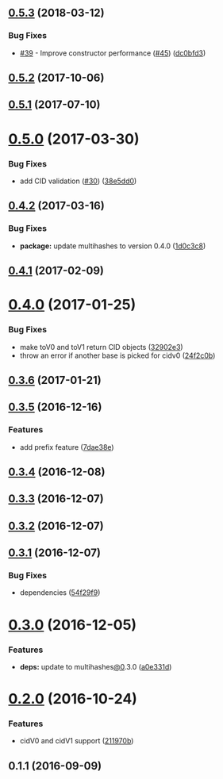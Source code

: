 <a name="0.5.3"></a>
## [0.5.3](https://github.com/ipld/js-cid/compare/v0.5.2...v0.5.3) (2018-03-12)


### Bug Fixes

* [#39](https://github.com/ipld/js-cid/issues/39) - Improve constructor performance ([#45](https://github.com/ipld/js-cid/issues/45)) ([dc0bfd3](https://github.com/ipld/js-cid/commit/dc0bfd3))



<a name="0.5.2"></a>
## [0.5.2](https://github.com/ipld/js-cid/compare/v0.5.1...v0.5.2) (2017-10-06)



<a name="0.5.1"></a>
## [0.5.1](https://github.com/ipld/js-cid/compare/v0.5.0...v0.5.1) (2017-07-10)



<a name="0.5.0"></a>
# [0.5.0](https://github.com/ipld/js-cid/compare/v0.4.2...v0.5.0) (2017-03-30)


### Bug Fixes

* add CID validation ([#30](https://github.com/ipld/js-cid/issues/30)) ([38e5dd0](https://github.com/ipld/js-cid/commit/38e5dd0))



<a name="0.4.2"></a>
## [0.4.2](https://github.com/ipld/js-cid/compare/v0.4.1...v0.4.2) (2017-03-16)


### Bug Fixes

* **package:** update multihashes to version 0.4.0 ([1d0c3c8](https://github.com/ipld/js-cid/commit/1d0c3c8))



<a name="0.4.1"></a>
## [0.4.1](https://github.com/ipld/js-cid/compare/v0.4.0...v0.4.1) (2017-02-09)



<a name="0.4.0"></a>
# [0.4.0](https://github.com/ipld/js-cid/compare/v0.3.6...v0.4.0) (2017-01-25)


### Bug Fixes

* make toV0 and toV1 return CID objects ([32902e3](https://github.com/ipld/js-cid/commit/32902e3))
* throw an error if another base is picked for cidv0 ([24f2c0b](https://github.com/ipld/js-cid/commit/24f2c0b))



<a name="0.3.6"></a>
## [0.3.6](https://github.com/ipld/js-cid/compare/v0.3.5...v0.3.6) (2017-01-21)



<a name="0.3.5"></a>
## [0.3.5](https://github.com/ipld/js-cid/compare/v0.3.4...v0.3.5) (2016-12-16)


### Features

* add prefix feature ([7dae38e](https://github.com/ipld/js-cid/commit/7dae38e))



<a name="0.3.4"></a>
## [0.3.4](https://github.com/ipfs/js-cid/compare/v0.3.3...v0.3.4) (2016-12-08)



<a name="0.3.3"></a>
## [0.3.3](https://github.com/ipfs/js-cid/compare/v0.3.2...v0.3.3) (2016-12-07)



<a name="0.3.2"></a>
## [0.3.2](https://github.com/ipfs/js-cid/compare/v0.3.1...v0.3.2) (2016-12-07)



<a name="0.3.1"></a>
## [0.3.1](https://github.com/ipfs/js-cid/compare/v0.3.0...v0.3.1) (2016-12-07)


### Bug Fixes

* dependencies ([54f29f9](https://github.com/ipfs/js-cid/commit/54f29f9))



<a name="0.3.0"></a>
# [0.3.0](https://github.com/ipfs/js-cid/compare/v0.2.0...v0.3.0) (2016-12-05)


### Features

* **deps:** update to multihashes[@0](https://github.com/0).3.0 ([a0e331d](https://github.com/ipfs/js-cid/commit/a0e331d))



<a name="0.2.0"></a>
# [0.2.0](https://github.com/ipfs/js-cid/compare/v0.1.1...v0.2.0) (2016-10-24)


### Features

* cidV0 and cidV1 support ([211970b](https://github.com/ipfs/js-cid/commit/211970b))



<a name="0.1.1"></a>
## 0.1.1 (2016-09-09)



